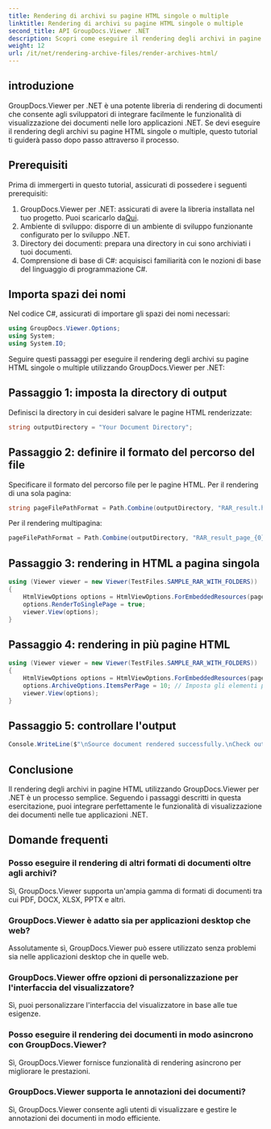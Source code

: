 ```yaml
---
title: Rendering di archivi su pagine HTML singole o multiple
linktitle: Rendering di archivi su pagine HTML singole o multiple
second_title: API GroupDocs.Viewer .NET
description: Scopri come eseguire il rendering degli archivi in pagine HTML utilizzando GroupDocs.Viewer per .NET. Integra facilmente le funzionalità di visualizzazione dei documenti nelle tue applicazioni .NET.
weight: 12
url: /it/net/rendering-archive-files/render-archives-html/
---
```

## introduzione
GroupDocs.Viewer per .NET è una potente libreria di rendering di documenti che consente agli sviluppatori di integrare facilmente le funzionalità di visualizzazione dei documenti nelle loro applicazioni .NET. Se devi eseguire il rendering degli archivi su pagine HTML singole o multiple, questo tutorial ti guiderà passo dopo passo attraverso il processo.
## Prerequisiti
Prima di immergerti in questo tutorial, assicurati di possedere i seguenti prerequisiti:
1.  GroupDocs.Viewer per .NET: assicurati di avere la libreria installata nel tuo progetto. Puoi scaricarlo da[Qui](https://releases.groupdocs.com/viewer/net/).
2. Ambiente di sviluppo: disporre di un ambiente di sviluppo funzionante configurato per lo sviluppo .NET.
3. Directory dei documenti: prepara una directory in cui sono archiviati i tuoi documenti.
4. Comprensione di base di C#: acquisisci familiarità con le nozioni di base del linguaggio di programmazione C#.

## Importa spazi dei nomi
Nel codice C#, assicurati di importare gli spazi dei nomi necessari:
```csharp
using GroupDocs.Viewer.Options;
using System;
using System.IO;
```

Seguire questi passaggi per eseguire il rendering degli archivi su pagine HTML singole o multiple utilizzando GroupDocs.Viewer per .NET:
## Passaggio 1: imposta la directory di output
Definisci la directory in cui desideri salvare le pagine HTML renderizzate:
```csharp
string outputDirectory = "Your Document Directory";
```
## Passaggio 2: definire il formato del percorso del file
Specificare il formato del percorso file per le pagine HTML. Per il rendering di una sola pagina:
```csharp
string pageFilePathFormat = Path.Combine(outputDirectory, "RAR_result.html");
```
Per il rendering multipagina:
```csharp
pageFilePathFormat = Path.Combine(outputDirectory, "RAR_result_page_{0}.html");
```
## Passaggio 3: rendering in HTML a pagina singola
```csharp
using (Viewer viewer = new Viewer(TestFiles.SAMPLE_RAR_WITH_FOLDERS))
{
    HtmlViewOptions options = HtmlViewOptions.ForEmbeddedResources(pageFilePathFormat);
    options.RenderToSinglePage = true; 
    viewer.View(options);
}
```
## Passaggio 4: rendering in più pagine HTML
```csharp
using (Viewer viewer = new Viewer(TestFiles.SAMPLE_RAR_WITH_FOLDERS))
{
    HtmlViewOptions options = HtmlViewOptions.ForEmbeddedResources(pageFilePathFormat);
    options.ArchiveOptions.ItemsPerPage = 10; // Imposta gli elementi per pagina
    viewer.View(options);
}
```
## Passaggio 5: controllare l'output
```csharp
Console.WriteLine($"\nSource document rendered successfully.\nCheck output in {outputDirectory}.");
```

## Conclusione
Il rendering degli archivi in pagine HTML utilizzando GroupDocs.Viewer per .NET è un processo semplice. Seguendo i passaggi descritti in questa esercitazione, puoi integrare perfettamente le funzionalità di visualizzazione dei documenti nelle tue applicazioni .NET.
## Domande frequenti
### Posso eseguire il rendering di altri formati di documenti oltre agli archivi?
Sì, GroupDocs.Viewer supporta un'ampia gamma di formati di documenti tra cui PDF, DOCX, XLSX, PPTX e altri.
### GroupDocs.Viewer è adatto sia per applicazioni desktop che web?
Assolutamente sì, GroupDocs.Viewer può essere utilizzato senza problemi sia nelle applicazioni desktop che in quelle web.
### GroupDocs.Viewer offre opzioni di personalizzazione per l'interfaccia del visualizzatore?
Sì, puoi personalizzare l'interfaccia del visualizzatore in base alle tue esigenze.
### Posso eseguire il rendering dei documenti in modo asincrono con GroupDocs.Viewer?
Sì, GroupDocs.Viewer fornisce funzionalità di rendering asincrono per migliorare le prestazioni.
### GroupDocs.Viewer supporta le annotazioni dei documenti?
Sì, GroupDocs.Viewer consente agli utenti di visualizzare e gestire le annotazioni dei documenti in modo efficiente.